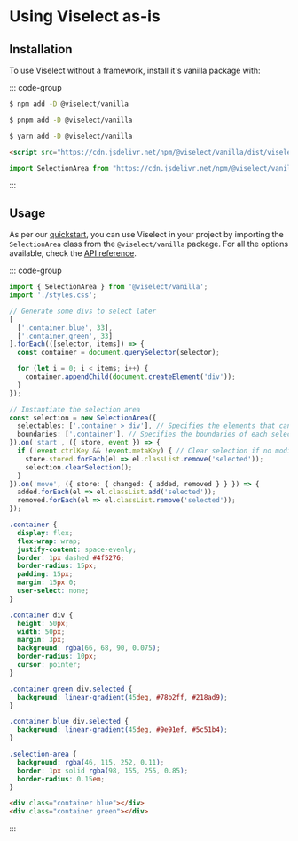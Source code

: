 # Using Viselect as-is

## Installation

To use Viselect without a framework, install it's vanilla package with:

::: code-group

```sh [npm]
$ npm add -D @viselect/vanilla
```

```sh [pnpm]
$ pnpm add -D @viselect/vanilla
```

```sh [yarn]
$ yarn add -D @viselect/vanilla
```

```html [script]
<script src="https://cdn.jsdelivr.net/npm/@viselect/vanilla/dist/viselect.umd.js"></script>
```

```js [module]
import SelectionArea from "https://cdn.jsdelivr.net/npm/@viselect/vanilla/dist/viselect.mjs"
```

:::

## Usage

As per our [quickstart](../quickstart.md), you can use Viselect in your project by importing the `SelectionArea` class from the `@viselect/vanilla` package.
For all the options available, check the [API reference](../api-reference.md#selectionoptions).

::: code-group

```ts [main.ts]
import { SelectionArea } from '@viselect/vanilla';
import './styles.css';

// Generate some divs to select later
[
  ['.container.blue', 33],
  ['.container.green', 33]
].forEach(([selector, items]) => {
  const container = document.querySelector(selector);

  for (let i = 0; i < items; i++) {
    container.appendChild(document.createElement('div'));
  }
});

// Instantiate the selection area
const selection = new SelectionArea({
  selectables: ['.container > div'], // Specifies the elements that can be selected
  boundaries: ['.container'], // Specifies the boundaries of each selection
}).on('start', ({ store, event }) => {
  if (!event.ctrlKey && !event.metaKey) { // Clear selection if no modifier key is pressed
    store.stored.forEach(el => el.classList.remove('selected'));
    selection.clearSelection();
  }
}).on('move', ({ store: { changed: { added, removed } } }) => {
  added.forEach(el => el.classList.add('selected'));
  removed.forEach(el => el.classList.remove('selected'));
});
```

```css [styles.css]
.container {
  display: flex;
  flex-wrap: wrap;
  justify-content: space-evenly;
  border: 1px dashed #4f5276;
  border-radius: 15px;
  padding: 15px;
  margin: 15px 0;
  user-select: none;
}

.container div {
  height: 50px;
  width: 50px;
  margin: 3px;
  background: rgba(66, 68, 90, 0.075);
  border-radius: 10px;
  cursor: pointer;
}

.container.green div.selected {
  background: linear-gradient(45deg, #78b2ff, #218ad9);
}

.container.blue div.selected {
  background: linear-gradient(45deg, #9e91ef, #5c51b4);
}

.selection-area {
  background: rgba(46, 115, 252, 0.11);
  border: 1px solid rgba(98, 155, 255, 0.85);
  border-radius: 0.15em;
}
```

```html [index.html]
<div class="container blue"></div>
<div class="container green"></div>
```

:::
